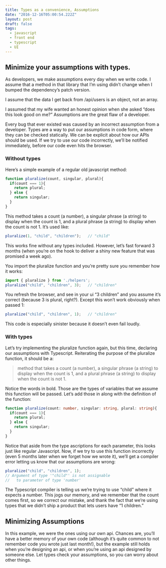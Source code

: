 ```yaml
---
title: Types as a convenience, Assumptions
date: "2016-12-16T05:00:54.222Z"
layout: post
draft: false
tags:
  - javascript
  - front end
  - typescript
  - UI
---
```


## Minimize your assumptions with types.

As developers, we make assumptions every day when we write code.
I assume that a method in that library that I’m using didn’t change when I bumped the dependency’s patch version.

I assume that the data I get back from /api/users is an object, not an array.

I assumed that my wife wanted an honest opinion when she asked “does this look good on me?”
Assumptions are the great flaw of a developer.

Every bug that ever existed was caused by an incorrect assumption from a developer. Types are a way to put our assumptions in code form, where they can be checked statically. We can be explicit about how our APIs should be used. If we try to use our code incorrectly, we’ll be notified immediately, before our code even hits the browser.

### Without types

Here’s a simple example of a regular old javascript method:

````js
function pluralize(count, singular, plural){
  if(count === 1){
    return plural;
  } else {
    return singular;
  }
}
````

This method takes a count (a number), a singular phrase (a string) to display when the count is 1, and a plural phrase (a string) to display when the count is not 1. It’s used like:

````js
pluralize(1, "child", "children");   // "child"
````

This works fine without any types included. However, let’s fast forward 3 months (when you’re on the hook to deliver a shiny new feature that was promised a week ago).

You import the pluralize function and you’re pretty sure you remember how it works:

````js
import { pluralize } from './helpers';
pluralize("child", "children", 3);   // "children"
````

You refresh the browser, and see in your ui “3 children” and you assume it’s correct (because 3 is plural, right?). Except this won’t work obviously when passed 1:

````js
pluralize("child", "children", 1);   // "children"
````

This code is especially sinister because it doesn’t even fail loudly.

### With types

Let’s try implementing the pluralize function again, but this time, declaring our assumptions with Typescript. Reiterating the purpose of the pluralize function, it should be a:

> method that takes a count (a number), a singular phrase (a string) to display when the count is 1, and a plural phrase (a string) to display when the count is not 1.

Notice the words in bold. Those are the types of variables that we assume this function will be passed. Let’s add those in along with the definition of the function:

````typescript
function pluralize(count: number, singular: string, plural: string){
  if(count === 1){
    return plural;
  } else {
    return singular;
  }
}
````

Notice that aside from the type ascriptions for each parameter, this looks just like regular Javascript.
Now, if we try to use this function incorrectly (even 5 months later when we forget how we wrote it), we’ll get a compiler error letting us know that our assumptions are wrong:

````js
pluralize("child", "children", 1);
// Argument of type '"child"' is not assignable
//   to parameter of type 'number'
````

The Typescript compiler is telling us we’re trying to use “child” where it expects a number. This jogs our memory, and we remember that the count comes first, so we correct our mistake, and thank the fact that we’re using types that we didn’t ship a product that lets users have “1 children.”

## Minimizing Assumptions
In this example, we were the ones using our own api. Chances are, you’ll have a better memory of your own code (although it’s quite common to not remember code you wrote just last month!), but the example still holds when you’re designing an api, or when you’re using an api designed by someone else.
Let types check your assumptions, so you can worry about other things.
